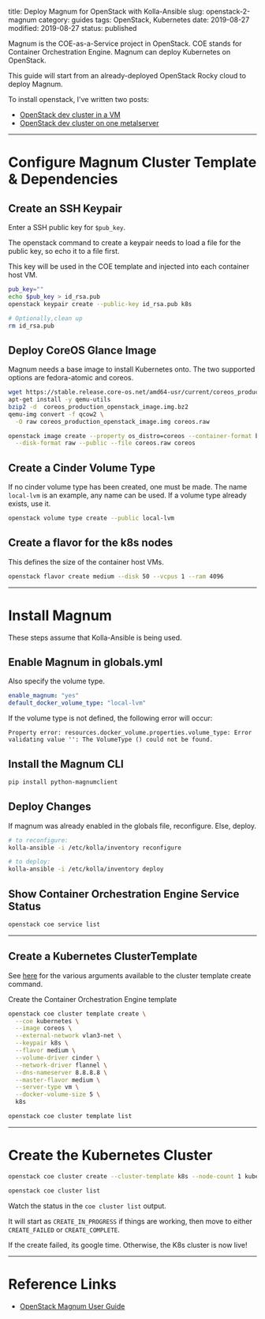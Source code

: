 title: Deploy Magnum for OpenStack with Kolla-Ansible
slug: openstack-2-magnum
category: guides
tags: OpenStack, Kubernetes
date: 2019-08-27
modified: 2019-08-27
status: published


Magnum is the COE-as-a-Service project in OpenStack. COE stands for Container
Orchestration Engine. Magnum can deploy Kubernetes on OpenStack.

This guide will start from an already-deployed OpenStack Rocky cloud to deploy
Magnum.


To install openstack, I've written two posts:

- [OpenStack dev cluster in a VM](/openstack-1-vm-ka-aio.html)
- [OpenStack dev cluster on one metalserver](/openstack-3-metal-ka-aio.html)


---


# Configure Magnum Cluster Template & Dependencies

## Create an SSH Keypair

Enter a SSH public key for `$pub_key`.

The openstack command to create a keypair needs to load a file for the
public key, so echo it to a file first.

This key will be used in the COE template and injected into each container
host VM.

```bash
pub_key=""
echo $pub_key > id_rsa.pub
openstack keypair create --public-key id_rsa.pub k8s

# Optionally,clean up
rm id_rsa.pub
```

## Deploy CoreOS Glance Image

Magnum needs a base image to install Kubernetes onto.
The two supported options are fedora-atomic and coreos.

```bash
wget https://stable.release.core-os.net/amd64-usr/current/coreos_production_openstack_image.img.bz2
apt-get install -y qemu-utils
bzip2 -d  coreos_production_openstack_image.img.bz2
qemu-img convert -f qcow2 \
  -O raw coreos_production_openstack_image.img coreos.raw

openstack image create --property os_distro=coreos --container-format bare \
  --disk-format raw --public --file coreos.raw coreos
```

## Create a Cinder Volume Type

If no cinder volume type has been created, one must be made.
The name `local-lvm` is an example, any name can be used.
If a volume type already exists, use it.

```bash
openstack volume type create --public local-lvm
```

## Create a flavor for the k8s nodes

This defines the size of the container host VMs.

```bash
openstack flavor create medium --disk 50 --vcpus 1 --ram 4096
```

---


# Install Magnum
These steps assume that Kolla-Ansible is being used.

## Enable Magnum in globals.yml

Also specify the volume type.

```yaml
enable_magnum: "yes"
default_docker_volume_type: "local-lvm"
```

If the volume type is not defined, the following error will occur:
```text
Property error: resources.docker_volume.properties.volume_type: Error validating value '': The VolumeType () could not be found.
```

## Install the Magnum CLI
```bash
pip install python-magnumclient
```

## Deploy Changes
If magnum was already enabled in the globals file, reconfigure. Else, deploy.

```bash
# to reconfigure:
kolla-ansible -i /etc/kolla/inventory reconfigure

# to deploy:
kolla-ansible -i /etc/kolla/inventory deploy
```

## Show Container Orchestration Engine Service Status
```bash
openstack coe service list
```


---



## Create a Kubernetes ClusterTemplate
See [here](https://docs.openstack.org/magnum/latest/user/#overview) for the
various arguments available to the cluster template create command.

Create the Container Orchestration Engine template

```bash
openstack coe cluster template create \
  --coe kubernetes \
  --image coreos \
  --external-network vlan3-net \
  --keypair k8s \
  --flavor medium \
  --volume-driver cinder \
  --network-driver flannel \
  --dns-nameserver 8.8.8.8 \
  --master-flavor medium \
  --server-type vm \
  --docker-volume-size 5 \
  k8s

openstack coe cluster template list
```

---


# Create the Kubernetes Cluster

```bash
openstack coe cluster create --cluster-template k8s --node-count 1 kubernetes1

openstack coe cluster list
```

Watch the status in the `coe cluster list` output.

It will start as `CREATE_IN_PROGRESS` if things are working, then move to
either `CREATE_FAILED` or `CREATE_COMPLETE`.

If the create failed, its google time. Otherwise, the K8s cluster is now live!



---


# Reference Links
- [OpenStack Magnum User Guide](https://docs.openstack.org/magnum/latest/user/)
